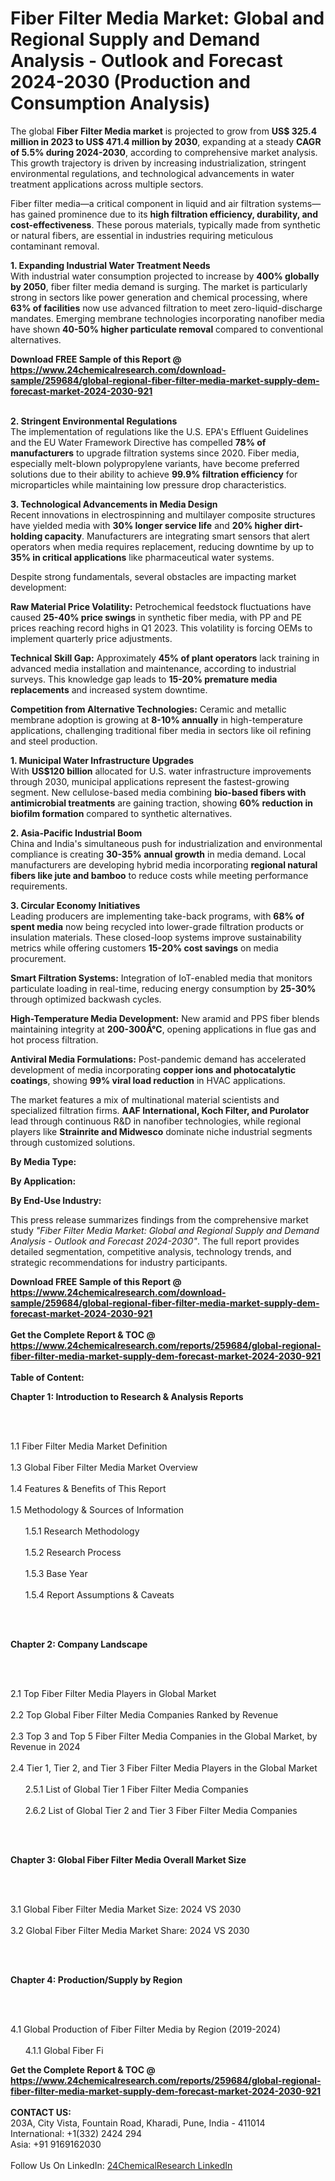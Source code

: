<h1>Fiber Filter Media Market: Global and Regional Supply and Demand Analysis - Outlook and Forecast 2024-2030 (Production and Consumption Analysis)</h1><p>The global <strong>Fiber Filter Media market</strong> is projected to grow from <strong>US$ 325.4 million in 2023 to US$ 471.4 million by 2030</strong>, expanding at a steady <strong>CAGR of 5.5% during 2024-2030</strong>, according to comprehensive market analysis. This growth trajectory is driven by increasing industrialization, stringent environmental regulations, and technological advancements in water treatment applications across multiple sectors.</p><p>Fiber filter media—a critical component in liquid and air filtration systems—has gained prominence due to its <strong>high filtration efficiency, durability, and cost-effectiveness</strong>. These porous materials, typically made from synthetic or natural fibers, are essential in industries requiring meticulous contaminant removal.</p><p><strong>1. Expanding Industrial Water Treatment Needs</strong><br>
With industrial water consumption projected to increase by <strong>400% globally by 2050</strong>, fiber filter media demand is surging. The market is particularly strong in sectors like power generation and chemical processing, where <strong>63% of facilities</strong> now use advanced filtration to meet zero-liquid-discharge mandates. Emerging membrane technologies incorporating nanofiber media have shown <strong>40-50% higher particulate removal</strong> compared to conventional alternatives.</p><div><b>Download FREE Sample of this Report @ 
            <a href="https://www.24chemicalresearch.com/download-sample/259684/global-regional-fiber-filter-media-market-supply-dem-forecast-market-2024-2030-921">
            https://www.24chemicalresearch.com/download-sample/259684/global-regional-fiber-filter-media-market-supply-dem-forecast-market-2024-2030-921</a></b></div><br><p><strong>2. Stringent Environmental Regulations</strong><br>
The implementation of regulations like the U.S. EPA's Effluent Guidelines and the EU Water Framework Directive has compelled <strong>78% of manufacturers</strong> to upgrade filtration systems since 2020. Fiber media, especially melt-blown polypropylene variants, have become preferred solutions due to their ability to achieve <strong>99.9% filtration efficiency</strong> for microparticles while maintaining low pressure drop characteristics.</p><p><strong>3. Technological Advancements in Media Design</strong><br>
Recent innovations in electrospinning and multilayer composite structures have yielded media with <strong>30% longer service life</strong> and <strong>20% higher dirt-holding capacity</strong>. Manufacturers are integrating smart sensors that alert operators when media requires replacement, reducing downtime by up to <strong>35% in critical applications</strong> like pharmaceutical water systems.</p><p>Despite strong fundamentals, several obstacles are impacting market development:</p><p><strong>Raw Material Price Volatility:</strong> Petrochemical feedstock fluctuations have caused <strong>25-40% price swings</strong> in synthetic fiber media, with PP and PE prices reaching record highs in Q1 2023. This volatility is forcing OEMs to implement quarterly price adjustments.</p><p><strong>Technical Skill Gap:</strong> Approximately <strong>45% of plant operators</strong> lack training in advanced media installation and maintenance, according to industrial surveys. This knowledge gap leads to <strong>15-20% premature media replacements</strong> and increased system downtime.</p><p><strong>Competition from Alternative Technologies:</strong> Ceramic and metallic membrane adoption is growing at <strong>8-10% annually</strong> in high-temperature applications, challenging traditional fiber media in sectors like oil refining and steel production.</p><p><strong>1. Municipal Water Infrastructure Upgrades</strong><br>
With <strong>US$120 billion</strong> allocated for U.S. water infrastructure improvements through 2030, municipal applications represent the fastest-growing segment. New cellulose-based media combining <strong>bio-based fibers with antimicrobial treatments</strong> are gaining traction, showing <strong>60% reduction in biofilm formation</strong> compared to synthetic alternatives.</p><p><strong>2. Asia-Pacific Industrial Boom</strong><br>
China and India's simultaneous push for industrialization and environmental compliance is creating <strong>30-35% annual growth</strong> in media demand. Local manufacturers are developing hybrid media incorporating <strong>regional natural fibers like jute and bamboo</strong> to reduce costs while meeting performance requirements.</p><p><strong>3. Circular Economy Initiatives</strong><br>
Leading producers are implementing take-back programs, with <strong>68% of spent media</strong> now being recycled into lower-grade filtration products or insulation materials. These closed-loop systems improve sustainability metrics while offering customers <strong>15-20% cost savings</strong> on media procurement.</p><p><strong>Smart Filtration Systems:</strong> Integration of IoT-enabled media that monitors particulate loading in real-time, reducing energy consumption by <strong>25-30%</strong> through optimized backwash cycles.</p><p><strong>High-Temperature Media Development:</strong> New aramid and PPS fiber blends maintaining integrity at <strong>200-300Â°C</strong>, opening applications in flue gas and hot process filtration.</p><p><strong>Antiviral Media Formulations:</strong> Post-pandemic demand has accelerated development of media incorporating <strong>copper ions and photocatalytic coatings</strong>, showing <strong>99% viral load reduction</strong> in HVAC applications.</p><p>The market features a mix of multinational material scientists and specialized filtration firms. <strong>AAF International, Koch Filter, and Purolator</strong> lead through continuous R&amp;D in nanofiber technologies, while regional players like <strong>Strainrite and Midwesco</strong> dominate niche industrial segments through customized solutions.</p><p><strong>By Media Type:</strong></p><p><strong>By Application:</strong></p><p><strong>By End-Use Industry:</strong></p><p>This press release summarizes findings from the comprehensive market study <em>"Fiber Filter Media Market: Global and Regional Supply and Demand Analysis - Outlook and Forecast 2024-2030"</em>. The full report provides detailed segmentation, competitive analysis, technology trends, and strategic recommendations for industry participants.</p><div><b>Download FREE Sample of this Report @ 
            <a href="https://www.24chemicalresearch.com/download-sample/259684/global-regional-fiber-filter-media-market-supply-dem-forecast-market-2024-2030-921">
            https://www.24chemicalresearch.com/download-sample/259684/global-regional-fiber-filter-media-market-supply-dem-forecast-market-2024-2030-921</a></b></div><br><div><b>Get the Complete Report & TOC @ 
            <a href="https://www.24chemicalresearch.com/reports/259684/global-regional-fiber-filter-media-market-supply-dem-forecast-market-2024-2030-921">
            https://www.24chemicalresearch.com/reports/259684/global-regional-fiber-filter-media-market-supply-dem-forecast-market-2024-2030-921</a></b></div><br>
            <b>Table of Content:</b><p><p><strong>Chapter 1: Introduction to Research &amp; Analysis Reports</strong></p><br />
<br />
<p>1.1 Fiber Filter Media Market Definition<br /><br />
1.3 Global Fiber Filter Media Market Overview<br /><br />
1.4 Features &amp; Benefits of This Report<br /><br />
1.5 Methodology &amp; Sources of Information<br /><br />
&nbsp;&nbsp;&nbsp;&nbsp;&nbsp; 1.5.1 Research Methodology<br /><br />
&nbsp;&nbsp;&nbsp;&nbsp;&nbsp; 1.5.2 Research Process<br /><br />
&nbsp;&nbsp;&nbsp;&nbsp;&nbsp; 1.5.3 Base Year<br /><br />
&nbsp;&nbsp;&nbsp;&nbsp;&nbsp; 1.5.4 Report Assumptions &amp; Caveats</p><br />
<br />
<p><strong>Chapter 2: Company Landscape</strong></p><br />
<br />
<p>2.1 Top Fiber Filter Media Players in Global Market<br /><br />
2.2 Top Global Fiber Filter Media Companies Ranked by Revenue<br /><br />
2.3 Top 3 and Top 5 Fiber Filter Media Companies in the Global Market, by Revenue in 2024<br /><br />
2.4 Tier 1, Tier 2, and Tier 3 Fiber Filter Media Players in the Global Market<br /><br />
&nbsp;&nbsp;&nbsp;&nbsp;&nbsp; 2.5.1 List of Global Tier 1 Fiber Filter Media Companies<br /><br />
&nbsp;&nbsp;&nbsp;&nbsp;&nbsp; 2.6.2 List of Global Tier 2 and Tier 3 Fiber Filter Media Companies</p><br />
<br />
<p><strong>Chapter 3: Global Fiber Filter Media Overall Market Size</strong></p><br />
<br />
<p>3.1 Global Fiber Filter Media Market Size: 2024 VS 2030<br /><br />
3.2 Global Fiber Filter Media Market Share: 2024 VS 2030</p><br />
<br />
<p><strong>Chapter 4: Production/Supply by Region</strong></p><br />
<br />
<p>4.1 Global Production of Fiber Filter Media by Region (2019-2024)<br /><br />
&nbsp;&nbsp;&nbsp;&nbsp;&nbsp; 4.1.1 Global Fiber Fi</p><div><b>Get the Complete Report & TOC @ 
            <a href="https://www.24chemicalresearch.com/reports/259684/global-regional-fiber-filter-media-market-supply-dem-forecast-market-2024-2030-921">
            https://www.24chemicalresearch.com/reports/259684/global-regional-fiber-filter-media-market-supply-dem-forecast-market-2024-2030-921</a></b></div><br><b>CONTACT US:</b><br>
            203A, City Vista, Fountain Road, Kharadi, Pune, India - 411014<br>
            International: +1(332) 2424 294<br>
            Asia: +91 9169162030 <br><br>
            Follow Us On LinkedIn: <a href="https://www.linkedin.com/company/24chemicalresearch/">24ChemicalResearch LinkedIn</a>